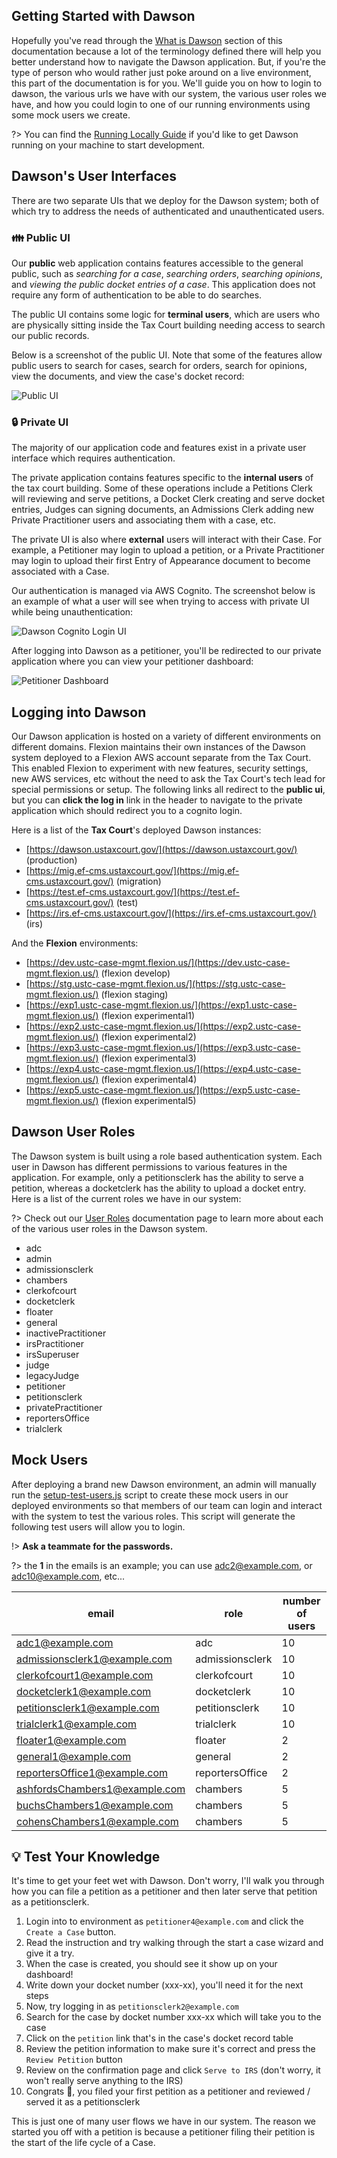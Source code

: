 ## Getting Started with Dawson

Hopefully you've read through the [What is Dawson](/what-is-dawson) section of this documentation because a lot of the terminology defined there will help you better understand how to navigate the Dawson application.  But, if you're the type of person who would rather just poke around on a live environment, this part of the documentation is for you.  We'll guide you on how to login to dawson, the various urls we have with our system, the various user roles we have, and how you could login to one of our running environments using some mock users we create.

?> You can find the [Running Locally Guide](/running-locally) if you'd like to get Dawson running on your machine to start development.

## Dawson's User Interfaces

There are two separate UIs that we deploy for the Dawson system; both of which try to address the needs of authenticated and unauthenticated users.

### 👪 Public UI

Our **public** web application contains features accessible to the general public, such as *searching for a case*, *searching orders*, *searching opinions*, and *viewing the public docket entries of a case*.  This application does not require any form of authentication to be able to do searches.

The public UI contains some logic for **terminal users**, which are users who are physically sitting inside the Tax Court building needing access to search our public records.

Below is a screenshot of the public UI.  Note that some of the features allow public users to search for cases, search for orders, search for opinions, view the documents, and view the case's docket record:

![Public UI](./images/public-ui.png)

### 🔒 Private UI

The majority of our application code and features exist in a private user interface which requires authentication.

The private application contains features specific to the **internal users** of the tax court building.  Some of these operations include a Petitions Clerk will reviewing and serve petitions, a Docket Clerk creating and serve docket entries, Judges can signing documents, an Admissions Clerk adding new Private Practitioner users and associating them with a case, etc.  

The private UI is also where **external** users will interact with their Case.  For example, a Petitioner may login to upload a petition, or a Private Practitioner may login to upload their first Entry of Appearance document to become associated with a Case.

Our authentication is managed via AWS Cognito.  The screenshot below is an example of what a user will see when trying to access with private UI while being unauthentication:

![Dawson Cognito Login UI](./images/cognito.png)

After logging into Dawson as a petitioner, you'll be redirected to our private application where you can view your petitioner dashboard:

![Petitioner Dashboard](./images/petitioner-dashboard.png)

## Logging into Dawson

Our Dawson application is hosted on a variety of different environments on different domains.  Flexion maintains their own instances of the Dawson system deployed to a Flexion AWS account separate from the Tax Court.  This enabled Flexion to experiment with new features, security settings, new AWS services, etc without the need to ask the Tax Court's tech lead for special permissions or setup.  The following links all redirect to the **public ui**, but you can **click the log in** link in the header to navigate to the private application which should redirect you to a cognito login.

Here is a list of the **Tax Court**'s deployed Dawson instances:

- [https://dawson.ustaxcourt.gov/](https://dawson.ustaxcourt.gov/) (production)
- [https://mig.ef-cms.ustaxcourt.gov/](https://mig.ef-cms.ustaxcourt.gov/) (migration)
- [https://test.ef-cms.ustaxcourt.gov/](https://test.ef-cms.ustaxcourt.gov/) (test)
- [https://irs.ef-cms.ustaxcourt.gov/](https://irs.ef-cms.ustaxcourt.gov/) (irs)

And the **Flexion** environments:

- [https://dev.ustc-case-mgmt.flexion.us/](https://dev.ustc-case-mgmt.flexion.us/) (flexion develop)
- [https://stg.ustc-case-mgmt.flexion.us/](https://stg.ustc-case-mgmt.flexion.us/) (flexion staging)
- [https://exp1.ustc-case-mgmt.flexion.us/](https://exp1.ustc-case-mgmt.flexion.us/) (flexion experimental1)
- [https://exp2.ustc-case-mgmt.flexion.us/](https://exp2.ustc-case-mgmt.flexion.us/) (flexion experimental2)
- [https://exp3.ustc-case-mgmt.flexion.us/](https://exp3.ustc-case-mgmt.flexion.us/) (flexion experimental3)
- [https://exp4.ustc-case-mgmt.flexion.us/](https://exp4.ustc-case-mgmt.flexion.us/) (flexion experimental4)
- [https://exp5.ustc-case-mgmt.flexion.us/](https://exp5.ustc-case-mgmt.flexion.us/) (flexion experimental5)


## Dawson User Roles

The Dawson system is built using a role based authentication system.  Each user in Dawson has different permissions to various features in the application.  For example, only a petitionsclerk has the ability to serve a petition, whereas a docketclerk has the ability to upload a docket entry.  Here is a list of the current roles we have in our system:

?> Check out our [User Roles](/what-is-dawson?id=users) documentation page to learn more about each of the various user roles in the Dawson system.

- adc
- admin
- admissionsclerk
- chambers
- clerkofcourt
- docketclerk
- floater
- general
- inactivePractitioner
- irsPractitioner
- irsSuperuser
- judge
- legacyJudge
- petitioner
- petitionsclerk
- privatePractitioner
- reportersOffice
- trialclerk


## Mock Users

After deploying a brand new Dawson environment, an admin will manually run the [setup-test-users.js](https://github.com/ustaxcourt/ef-cms/blob/staging/shared/admin-tools/user/setup-test-users.js) script to create these mock users in our deployed environments so that members of our team can login and interact with the system to test the various roles.  This script will generate the following test users will allow you to login.

!> **Ask a teammate for the passwords.**

?> the **1** in the emails is an example; you can use adc2@example.com, or adc10@example.com, etc...

| email                         | role            | number of users |
|-------------------------------|-----------------|-----------------|
| adc1@example.com              | adc             | 10              |
| admissionsclerk1@example.com  | admissionsclerk | 10              |
| clerkofcourt1@example.com     | clerkofcourt    | 10              |
| docketclerk1@example.com      | docketclerk     | 10              |
| petitionsclerk1@example.com   | petitionsclerk  | 10              |
| trialclerk1@example.com       | trialclerk      | 10              |
| floater1@example.com          | floater         | 2               |
| general1@example.com          | general         | 2               |
| reportersOffice1@example.com  | reportersOffice | 2               |
| ashfordsChambers1@example.com | chambers        | 5               |
| buchsChambers1@example.com    | chambers        | 5               |
| cohensChambers1@example.com   | chambers        | 5               |

## 💡 Test Your Knowledge

It's time to get your feet wet with Dawson.  Don't worry, I'll walk you through how you can file a petition as a petitioner and then later serve that petition as a petitionsclerk. 

1. Login into to environment as `petitioner4@example.com` and click the `Create a Case` button.
2. Read the instruction and try walking through the start a case wizard and give it a try.
3. When the case is created, you should see it show up on your dashboard! 
4. Write down your docket number (xxx-xx), you'll need it for the next steps
4. Now, try logging in as `petitionsclerk2@example.com`
5. Search for the case by docket number xxx-xx which will take you to the case
6. Click on the `petition` link that's in the case's docket record table
7. Review the petition information to make sure it's correct and press the `Review Petition` button
8. Review on the confirmation page and click `Serve to IRS` (don't worry, it won't really serve anything to the IRS)
9. Congrats 🥳, you filed your first petition as a petitioner and reviewed / served it as a petitionsclerk

This is just one of many user flows we have in our system.  The reason we started you off with a petition is because a petitioner filing their petition is the start of the life cycle of a Case.